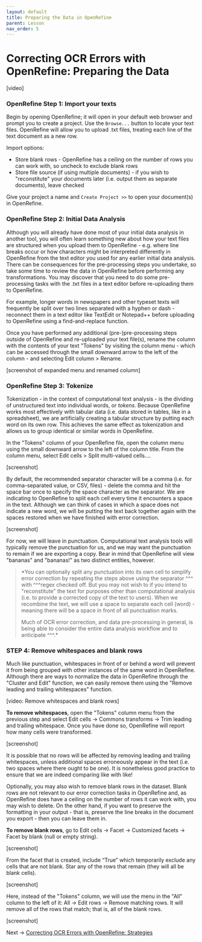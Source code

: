 ```yaml
---
layout: default
title: Preparing the Data in OpenRefine
parent: Lesson
nav_order: 5
---
```

# Correcting OCR Errors with OpenRefine: Preparing the Data

\[video]

### OpenRefine Step 1: Import your texts

Begin by opening OpenRefine; it will open in your default web browser and prompt you to create a project. Use the ```Browse...``` button to locate your text files. OpenRefine will allow you to upload .txt files, treating each line of the text document as a new row.

Import options:
* Store blank rows - OpenRefine has a ceiling on the number of rows you can work with, so uncheck to exclude blank rows 
* Store file source (if using multiple documents) - if you wish to "reconstitute" your documents later (i.e. output them as separate documents), leave checked 

Give your project a name and ```Create Project >>``` to open your document(s) in OpenRefine.

### OpenRefine Step 2: Initial Data Analysis

Although you will already have done most of your initial data analysis in another tool, you will often learn something new about how your text files are structured when you upload them to OpenRefine - e.g. where line breaks occur or how characters might be interpreted differently in OpenRefine from the text editor you used for any earlier initial data analysis. There can be consequences for the pre-processing steps you undertake, so take some time to review the data in OpenRefine before performing any transformations. You may discover that you need to do some pre-processing tasks with the .txt files in a text editor before re-uploading them to OpenRefine.

For example, longer words in newspapers and other typeset texts will frequently be split over two lines separated with a hyphen or dash - reconnect them in a text editor like TextEdit or Notepad++ before uploading to OpenRefine using a find-and-replace function.

Once you have performed any additional (pre-)pre-processing steps outside of OpenRefine and re-uploaded your text file(s), rename the column with the contents of your text "Tokens" by visiting the column menu - which can be accessed through the small downward arrow to the left of the column - and selecting Edit column > Rename.

\[screenshot of expanded menu and renamed column]

### OpenRefine Step 3: Tokenize

Tokenization - in the context of computational text analysis - is the dividing of unstructured text into individual words, or *tokens*. Because OpenRefine works most effectively with tabular data (i.e. data stored in tables, like in a spreadsheet), we are artificially creating a tabular structure by putting each word on its own row. This achieves the same effect as tokenization and allows us to group identical or similar words in OpenRefine.

In the "Tokens" column of your OpenRefine file, open the column menu using the small downward arrow to the left of the column title. From the column menu, select Edit cells > Split multi-valued cells....

\[screenshot]

By default, the recommended separator character will be a comma (i.e. for comma-separated value, or CSV, files) - delete the comma and hit the space bar once to specify the space character as the separator. We are indicating to OpenRefine to split each cell every time it encounters a space in the text. Although we can think of cases in which a space does not indicate a new word, we will be putting the text back together again with the spaces restored when we have finished with error correction.  

\[screenshot]

For now, we will leave in punctuation. Computational text analysis tools will typically remove the punctuation for us, and we may want the punctuation to remain if we are exporting a copy. Bear in mind that OpenRefine will view "bananas" and "bananas!" as two distinct entities, however. 

> *You can optionally split any punctuation into its own cell to simplify error correction by repeating the steps above using the separator ^^^ with ^^^regex checked off. But you may not wish to if you intend to "reconstitute" the text for purposes other than computational analysis (i.e. to provide a corrected copy of the text to users). When we recombine the text, we will use a space to separate each cell (word) - meaning there will be a space in front of all punctuation marks.
> 
> Much of OCR error correction, and data pre-processing in general, is being able to consider the entire data analysis workflow and to anticipate ^^^.*

### STEP 4: Remove whitespaces and blank rows

Much like punctuation, whitespaces in front of or behind a word will prevent it from being grouped with other instances of the same word in OpenRefine. Although there are ways to normalize the data in OpenRefine through the "Cluster and Edit" function, we can easily remove them using the "Remove leading and trailing whitespaces" function.

\[video: Remove whitespaces and blank rows]

**To remove whitespaces**, open the "Tokens" column menu from the previous step and select Edit cells → Commons transforms → Trim leading and trailing whitespace. Once you have done so, OpenRefine will report how many cells were transformed.

\[screenshot]

It is possible that no rows will be affected by removing leading and trailing whitespaces, unless additional spaces erroneously appear in the text (i.e. two spaces where there ought to be one). It is nonetheless good practice to ensure that we are indeed comparing like with like!

Optionally, you may also wish to remove blank rows in the dataset. Blank rows are not relevant to our error correction tasks in OpenRefine and, as OpenRefine does have a ceiling on the number of rows it can work with, you may wish to delete. On the other hand, if you want to preserve the formatting in your output - that is, preserve the line breaks in the document you export - then you can leave them in.

**To remove blank rows**, go to Edit cells → Facet → Customized facets → Facet by blank (null or empty string).

\[screenshot]

From the facet that is created, include “True” which temporarily exclude any cells that are not blank. Star any of the rows that remain (they will all be blank cells).

\[screenshot]

Here, instead of the "Tokens" column, we will use the menu in the "All" column to the left of it: All → Edit rows → Remove matching rows. It will remove all of the rows that match; that is, all of the blank rows.

\[screenshot]

Next -> [Correcting OCR Errors with OpenRefine: Strategies](or-strat.html)

